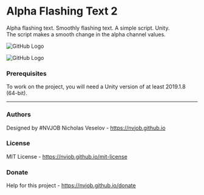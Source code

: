 # Alpha Flashing Text 2

Alpha flashing text. Smoothly flashing text. A simple script. Unity.<br>
The script makes a smooth change in the alpha channel values.

![GitHub Logo](https://raw.githubusercontent.com/nvjob/nvjob.github.io/master/repo/unity%20assets/alpha%20flashing%20text%202/20/pic/3.gif)

![GitHub Logo](https://raw.githubusercontent.com/nvjob/nvjob.github.io/master/repo/unity%20assets/alpha%20flashing%20text%202/20/pic/0.jpg)

### Prerequisites

To work on the project, you will need a Unity version of at least 2019.1.8 (64-bit).

-------------------------------------------------------------------

### Authors
Designed by #NVJOB Nicholas Veselov - https://nvjob.github.io

### License
MIT License - https://nvjob.github.io/mit-license

### Donate
Help for this project - https://nvjob.github.io/donate
